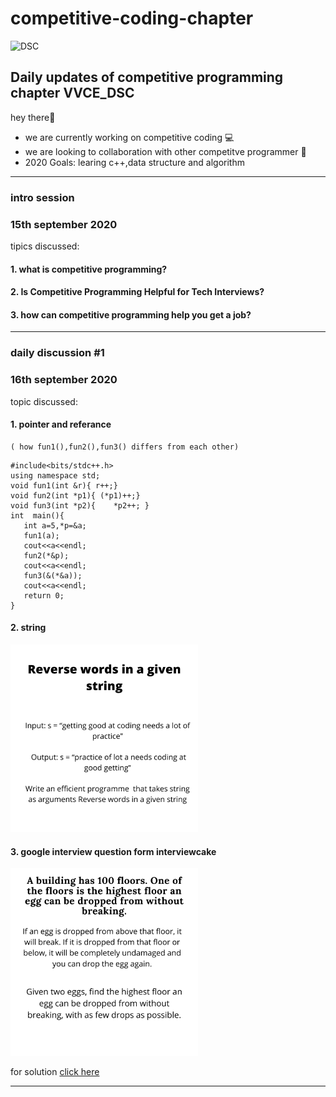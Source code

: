  
# competitive-coding-chapter 
![DSC](https://pbs.twimg.com/profile_images/1126128072523231232/GxX-zWIR_400x400.jpg)

## Daily updates of competitive programming chapter VVCE_DSC
hey there👋
- we are currently working on competitive coding 💻
- we are looking to collaboration with other competitve programmer 🙋‍ 
- 2020 Goals: learing c++,data structure and algorithm 


------
### intro session 
### 15th september 2020
tipics discussed:
#### 1. what is competitive programming? 
#### 2. Is Competitive Programming Helpful for Tech Interviews?
#### 3. how can competitive programming help you get a job?
 
 
--------
### daily discussion #1
###  16th september 2020
topic discussed:
#### 1. pointer and referance 
    ( how fun1(),fun2(),fun3() differs from each other)
 ``` 
 #include<bits/stdc++.h>
 using namespace std;
 void fun1(int &r){ r++;}
 void fun2(int *p1){ (*p1)++;}
 void fun3(int *p2){	*p2++; }
 int  main(){
	int a=5,*p=&a; 
	fun1(a);
	cout<<a<<endl;
	fun2(*&p);
	cout<<a<<endl;
	fun3(&(*&a));
	cout<<a<<endl;
	return 0;
 } 
 ``` 
 
#### 2. string 

 <p>
  <img width="300" height="300" src="https://raw.githubusercontent.com/HruthikBM/competitive-coding-chapter/master/image/sting1.png">
 </p>

#### 3. google interview question form interviewcake

 <p>
   <img width="300" height="300" src="https://raw.githubusercontent.com/HruthikBM/competitive-coding-chapter/master/image/googleint.png">
 </p>

   for solution [click here](https://github.com/HruthikBM/competitive-coding-chapter/tree/master/day%231)
 
-----
